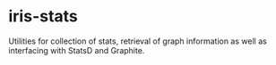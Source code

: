 iris-stats
===========

Utilities for collection of stats, retrieval of graph information as well as interfacing with StatsD and Graphite.